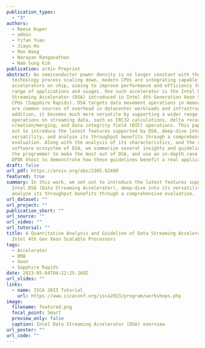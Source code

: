 ```yaml
---
publication_types:
  - "3"
authors:
  - Reese Kuper
  - admin
  - Yifan Yuan
  - Jiayu Hu
  - Ren Wang
  - Narayan Ranganathan
  - Nam Sung Kim
publication: arXiv Preprint
abstract: As semiconductor power density is no longer constant with the
  technology process scaling down, modern CPUs are integrating capable data
  accelerators on chip, aiming to improve performance and efficiency for a wide
  range of applications and usages. One such accelerator is the Intel Data
  Streaming Accelerator (DSA) introduced in Intel 4th Generation Xeon Scalable
  CPUs (Sapphire Rapids). DSA targets data movement operations in memory that
  are common sources of overhead in datacenter workloads and infrastructure. In
  addition, it becomes much more versatile by supporting a wider range of
  operations on streaming data, such as CRC32 calculations, delta record
  creation/merging, and data integrity field (DIF) operations. This paper sets
  out to introduce the latest features supported by DSA, deep-dive into its
  versatility, and analyze its throughput benefits through a comprehensive
  evaluation. Along with the analysis of its characteristics, and the rich
  software ecosystem of DSA, we summarize several insights and guidelines for
  the programmer to make the most out of DSA, and use an in-depth case study of
  DPDK Vhost to demonstrate how these guidelines benefit a real application.
draft: false
url_pdf: https://arxiv.org/abs/2305.02480
featured: true
summary: In this work, we set out to introduce the latest features supported by
  Intel DSA (Data Streaming Accelerator), deep-dive into its versatility, and
  analyze its throughput benefits through a comprehensive evaluation.
url_dataset: ""
url_project: ""
publication_short: ""
url_source: ""
url_video: ""
url_tutorial: ""
title: A Quantitative Analysis and Guideline of Data Streaming Accelerator in
  Intel 4th Gen Xeon Scalable Processors
tags:
  - Accelerator
  - DMA
  - Xeon
  - Sapphire Rapids
date: 2023-05-04T04:22:25.169Z
url_slides: ""
links:
  - name: ISCA 2023 Tutorial
    url: https://www.iscaconf.org/isca2023/program/workshops.php
image:
  filename: featured.png
  focal_point: Smart
  preview_only: false
  caption: Intel Data Streaming Accelerator (DSA) overview
url_poster: ""
url_code: ""
---
```


